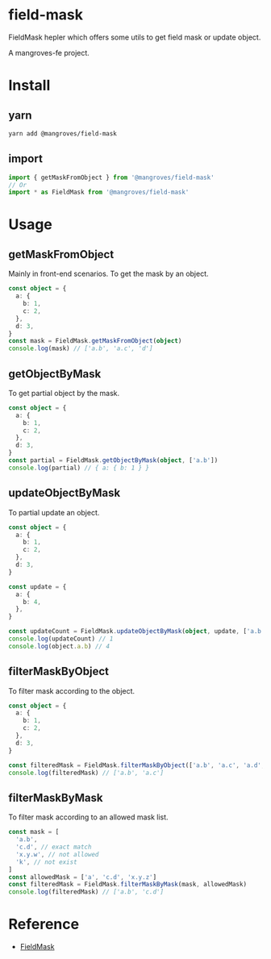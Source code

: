 # field-mask

FieldMask hepler which offers some utils to get field mask or update object.

A mangroves-fe project.

# Install

## yarn

```bash
yarn add @mangroves/field-mask
```

## import

```typescript
import { getMaskFromObject } from '@mangroves/field-mask'
// Or
import * as FieldMask from '@mangroves/field-mask'
```

# Usage

## getMaskFromObject

Mainly in front-end scenarios. To get the mask by an object.

```typescript
const object = {
  a: {
    b: 1,
    c: 2,
  },
  d: 3,
}
const mask = FieldMask.getMaskFromObject(object)
console.log(mask) // ['a.b', 'a.c', 'd']
```

## getObjectByMask

To get partial object by the mask.

```typescript
const object = {
  a: {
    b: 1,
    c: 2,
  },
  d: 3,
}
const partial = FieldMask.getObjectByMask(object, ['a.b'])
console.log(partial) // { a: { b: 1 } }
```

## updateObjectByMask

To partial update an object.

```typescript
const object = {
  a: {
    b: 1,
    c: 2,
  },
  d: 3,
}

const update = {
  a: {
    b: 4,
  },
}

const updateCount = FieldMask.updateObjectByMask(object, update, ['a.b'])
console.log(updateCount) // 1
console.log(object.a.b) // 4
```

## filterMaskByObject

To filter mask according to the object.

```typescript
const object = {
  a: {
    b: 1,
    c: 2,
  },
  d: 3,
}

const filteredMask = FieldMask.filterMaskByObject(['a.b', 'a.c', 'a.d', 'notExist'], object)
console.log(filteredMask) // ['a.b', 'a.c']
```

## filterMaskByMask

To filter mask according to an allowed mask list.

```typescript
const mask = [
  'a.b',
  'c.d', // exact match
  'x.y.w', // not allowed
  'k', // not exist
]
const allowedMask = ['a', 'c.d', 'x.y.z']
const filteredMask = FieldMask.filterMaskByMask(mask, allowedMask)
console.log(filteredMask) // ['a.b', 'c.d']
```

# Reference

- [FieldMask](https://developers.google.com/protocol-buffers/docs/reference/google.protobuf#fieldmask)
